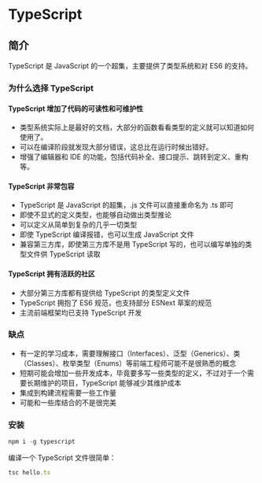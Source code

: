 # TypeScript

## 简介

TypeScript 是 JavaScript 的一个超集，主要提供了类型系统和对 ES6 的支持。

### 为什么选择 TypeScript

#### TypeScript 增加了代码的可读性和可维护性

- 类型系统实际上是最好的文档，大部分的函数看看类型的定义就可以知道如何使用了。
- 可以在编译阶段就发现大部分错误，这总比在运行时候出错好。
- 增强了编辑器和 IDE 的功能，包括代码补全、接口提示、跳转到定义、重构等。

#### TypeScript 非常包容

- TypeScript 是 JavaScript 的超集，.js 文件可以直接重命名为 .ts 即可
- 即使不显式的定义类型，也能够自动做出类型推论
- 可以定义从简单到复杂的几乎一切类型
- 即使 TypeScript 编译报错，也可以生成 JavaScript 文件
- 兼容第三方库，即使第三方库不是用 TypeScript 写的，也可以编写单独的类型文件供 TypeScript 读取

#### TypeScript 拥有活跃的社区

- 大部分第三方库都有提供给 TypeScript 的类型定义文件
- TypeScript 拥抱了 ES6 规范，也支持部分 ESNext 草案的规范
- 主流前端框架均已支持 TypeScript 开发

### 缺点

- 有一定的学习成本，需要理解接口（Interfaces）、泛型（Generics）、类（Classes）、枚举类型（Enums）等前端工程师可能不是很熟悉的概念
- 短期可能会增加一些开发成本，毕竟要多写一些类型的定义，不过对于一个需要长期维护的项目，TypeScript 能够减少其维护成本
- 集成到构建流程需要一些工作量
- 可能和一些库结合的不是很完美

### 安装

```js
npm i -g typescript
```

编译一个 TypeScript 文件很简单：

```ts
tsc hello.ts
```
